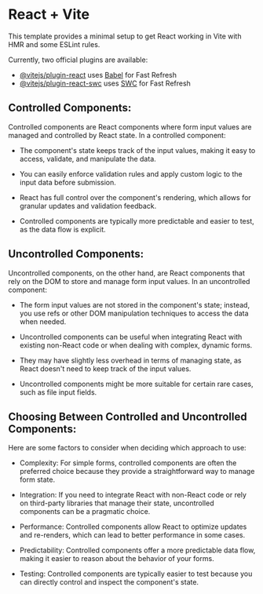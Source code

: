 # React + Vite

This template provides a minimal setup to get React working in Vite with HMR and some ESLint rules.

Currently, two official plugins are available:

- [@vitejs/plugin-react](https://github.com/vitejs/vite-plugin-react/blob/main/packages/plugin-react/README.md) uses [Babel](https://babeljs.io/) for Fast Refresh
- [@vitejs/plugin-react-swc](https://github.com/vitejs/vite-plugin-react-swc) uses [SWC](https://swc.rs/) for Fast Refresh

## Controlled Components:

Controlled components are React components where form input values are managed and controlled by React state. In a controlled component:

- The component's state keeps track of the input values, making it easy to access, validate, and manipulate the data.

- You can easily enforce validation rules and apply custom logic to the input data before submission.

- React has full control over the component's rendering, which allows for granular updates and validation feedback.

- Controlled components are typically more predictable and easier to test, as the data flow is explicit.

## Uncontrolled Components:

Uncontrolled components, on the other hand, are React components that rely on the DOM to store and manage form input values. In an uncontrolled component:

- The form input values are not stored in the component's state; instead, you use refs or other DOM manipulation techniques to access the data when needed.

- Uncontrolled components can be useful when integrating React with existing non-React code or when dealing with complex, dynamic forms.

- They may have slightly less overhead in terms of managing state, as React doesn't need to keep track of the input values.

- Uncontrolled components might be more suitable for certain rare cases, such as file input fields.

## Choosing Between Controlled and Uncontrolled Components:

Here are some factors to consider when deciding which approach to use:

- Complexity: For simple forms, controlled components are often the preferred choice because they provide a straightforward way to manage form state.

- Integration: If you need to integrate React with non-React code or rely on third-party libraries that manage their state, uncontrolled components can be a pragmatic choice.

- Performance: Controlled components allow React to optimize updates and re-renders, which can lead to better performance in some cases.

- Predictability: Controlled components offer a more predictable data flow, making it easier to reason about the behavior of your forms.

- Testing: Controlled components are typically easier to test because you can directly control and inspect the component's state.
